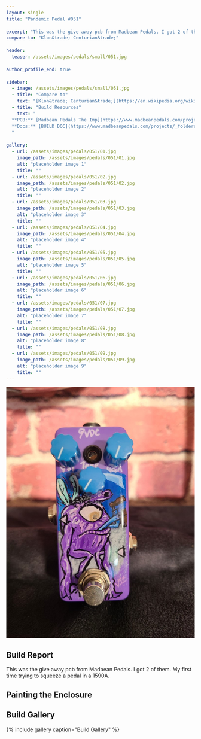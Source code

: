 ```yaml
---
layout: single
title: "Pandemic Pedal #051"

excerpt: "This was the give away pcb from Madbean Pedals. I got 2 of them. My first time trying to squeeze a pedal in a 1590A."
compare-to: "Klon&trade; Centurian&trade;"

header:
  teaser: /assets/images/pedals/small/051.jpg

author_profile_end: true

sidebar:
  - image: /assets/images/pedals/small/051.jpg
  - title: "Compare to"
    text: "[Klon&trade; Centurian&trade;](https://en.wikipedia.org/wiki/Klon_Centaur)"
  - title: "Build Resources"
    text: "
  **PCB:** [Madbean Pedals The Imp](https://www.madbeanpedals.com/projects/index.html)<br>
  **Docs:** [BUILD DOC](https://www.madbeanpedals.com/projects/_folders/1590A/docs/The_IMP.zip)
  "

gallery:
  - url: /assets/images/pedals/051/01.jpg
    image_path: /assets/images/pedals/051/01.jpg
    alt: "placeholder image 1"
    title: ""
  - url: /assets/images/pedals/051/02.jpg
    image_path: /assets/images/pedals/051/02.jpg
    alt: "placeholder image 2"
    title: ""
  - url: /assets/images/pedals/051/03.jpg
    image_path: /assets/images/pedals/051/03.jpg
    alt: "placeholder image 3"
    title: ""
  - url: /assets/images/pedals/051/04.jpg
    image_path: /assets/images/pedals/051/04.jpg
    alt: "placeholder image 4"
    title: ""
  - url: /assets/images/pedals/051/05.jpg
    image_path: /assets/images/pedals/051/05.jpg
    alt: "placeholder image 5"
    title: ""
  - url: /assets/images/pedals/051/06.jpg
    image_path: /assets/images/pedals/051/06.jpg
    alt: "placeholder image 6"
    title: ""
  - url: /assets/images/pedals/051/07.jpg
    image_path: /assets/images/pedals/051/07.jpg
    alt: "placeholder image 7"
    title: ""
  - url: /assets/images/pedals/051/08.jpg
    image_path: /assets/images/pedals/051/08.jpg
    alt: "placeholder image 8"
    title: ""
  - url: /assets/images/pedals/051/09.jpg
    image_path: /assets/images/pedals/051/09.jpg
    alt: "placeholder image 9"
    title: ""
---
```


[![header](/assets/images/pedals/051.jpg)](/assets/images/pedals/051.jpg)



## Build Report ##

This was the give away pcb from Madbean Pedals. I got 2 of them. My first time trying to squeeze a pedal in a 1590A.

## Painting the Enclosure ##



## Build Gallery ##

{% include gallery caption="Build Gallery" %}